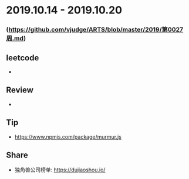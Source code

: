 # 2019.10.14 - 2019.10.20
### (https://github.com/vjudge/ARTS/blob/master/2019/第0027周.md)

## leetcode
*

## Review
*

## Tip
* https://www.npmjs.com/package/murmur.js

## Share
* 独角兽公司榜单: https://dujiaoshou.io/
